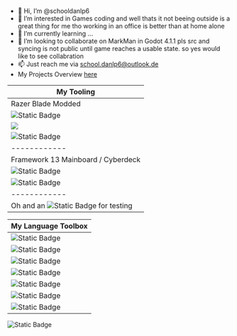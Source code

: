 - 👋 Hi, I’m @schooldanlp6
- 👀 I’m interested in Games coding and well thats it not beeing outside is a great thing for me tho working in an office is better than at home alone
- 🌱 I’m currently learning ...
- 💞️ I’m looking to collaborate on MarkMan in Godot 4.1.1 pls src and syncing is not public until game reaches a usable state. so yes would like to see collabration
- 📫 Just reach me via school.danlp6@outlook.de
- My Projects Overview [here](https://github.com/schooldanlp6/wiki/wiki)

|My Tooling|
|-----------|
|Razer Blade Modded|
|![Static Badge](https://img.shields.io/badge/CPU-Intel_i7_10.th_Gen-blue)|
|![](https://img.shields.io/badge/GPU-Nvidia_2080_Super-green)|
|![Static Badge](https://img.shields.io/badge/RAM-32GB_DDR4-purple)|
|------------|
|Framework 13 Mainboard / Cyberdeck|
|![Static Badge](https://img.shields.io/badge/CPU-Intel_i7_11.th_Gen-blue)|
|![Static Badge](https://img.shields.io/badge/RAM-8GB_DDR4-purple)|
|------------|
|Oh and an ![Static Badge](https://img.shields.io/badge/Mini_PC-Orange_PI_5_8GB-orange) for testing|

|My Language Toolbox|
|-------------------|
|![Static Badge](https://img.shields.io/badge/Python-black)|
|![Static Badge](https://img.shields.io/badge/Rust-f00636)|
|![Static Badge](https://img.shields.io/badge/Node-JS-green)|
|![Static Badge](https://img.shields.io/badge/Oracle-java-red)|
|![Static Badge](https://img.shields.io/badge/My-SQL-black)|
|![Static Badge](https://img.shields.io/badge/Godot-Engine_4.1-blue)|
|![Static Badge](https://img.shields.io/badge/bash-sh-black)|

![Static Badge](https://img.shields.io/badge/Collaborate_with_me-school.danlp6%2Bcollab%40outlook.de-darkgreen)
